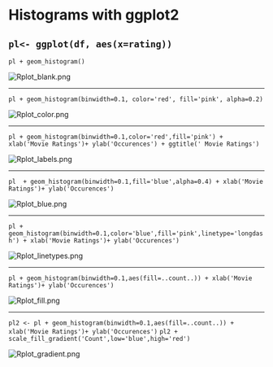 # Histograms with ggplot2

 
## `pl<- ggplot(df, aes(x=rating))`


`pl + geom_histogram()`

![Rplot_blank.png](img/Rplot_blank.png)

***

`pl + geom_histogram(binwidth=0.1, color='red', fill='pink', alpha=0.2)`

![Rplot_color.png](img/Rplot_color.png)

***

`pl + geom_histogram(binwidth=0.1,color='red',fill='pink') + xlab('Movie Ratings')+ ylab('Occurences') + ggtitle(' Movie Ratings')`

![Rplot_labels.png](img/Rplot_labels.png)

***

`pl  + geom_histogram(binwidth=0.1,fill='blue',alpha=0.4) + xlab('Movie Ratings')+ ylab('Occurences')`

![Rplot_blue.png](img/Rplot_blue.png)

***

`pl + geom_histogram(binwidth=0.1,color='blue',fill='pink',linetype='longdash') + xlab('Movie Ratings')+ ylab('Occurences')`

![Rplot_linetypes.png](img/Rplot_linetypes.png)

***

`pl + geom_histogram(binwidth=0.1,aes(fill=..count..)) + xlab('Movie Ratings')+ ylab('Occurences')`

![Rplot_fill.png](img/Rplot_fill.png)

***

`pl2 <- pl + geom_histogram(binwidth=0.1,aes(fill=..count..)) + xlab('Movie Ratings')+ ylab('Occurences')`
`pl2 + scale_fill_gradient('Count',low='blue',high='red')`

![Rplot_gradient.png](img/Rplot_gradient.png)